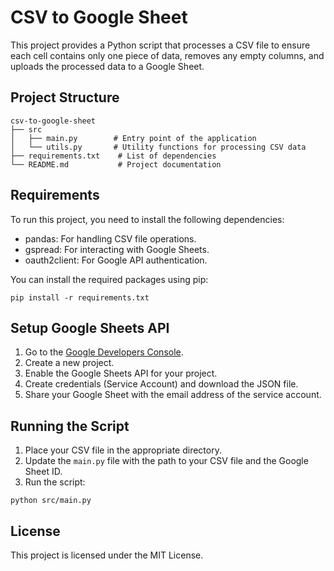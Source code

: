# CSV to Google Sheet

This project provides a Python script that processes a CSV file to ensure each cell contains only one piece of data, removes any empty columns, and uploads the processed data to a Google Sheet.

## Project Structure

```
csv-to-google-sheet
├── src
│   ├── main.py        # Entry point of the application
│   └── utils.py       # Utility functions for processing CSV data
├── requirements.txt    # List of dependencies
└── README.md           # Project documentation
```

## Requirements

To run this project, you need to install the following dependencies:

- pandas: For handling CSV file operations.
- gspread: For interacting with Google Sheets.
- oauth2client: For Google API authentication.

You can install the required packages using pip:

```
pip install -r requirements.txt
```

## Setup Google Sheets API

1. Go to the [Google Developers Console](https://console.developers.google.com/).
2. Create a new project.
3. Enable the Google Sheets API for your project.
4. Create credentials (Service Account) and download the JSON file.
5. Share your Google Sheet with the email address of the service account.

## Running the Script

1. Place your CSV file in the appropriate directory.
2. Update the `main.py` file with the path to your CSV file and the Google Sheet ID.
3. Run the script:

```
python src/main.py
```

## License

This project is licensed under the MIT License.
